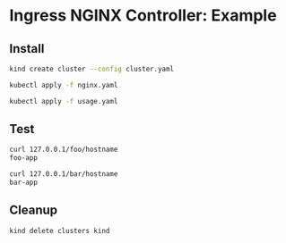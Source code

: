 # Ingress NGINX Controller: Example

## Install

```bash
kind create cluster --config cluster.yaml
```

```bash
kubectl apply -f nginx.yaml
```

```bash
kubectl apply -f usage.yaml
```

## Test

```bash
curl 127.0.0.1/foo/hostname
foo-app
```

```bash
curl 127.0.0.1/bar/hostname
bar-app
```

## Cleanup

```bash
kind delete clusters kind
```
